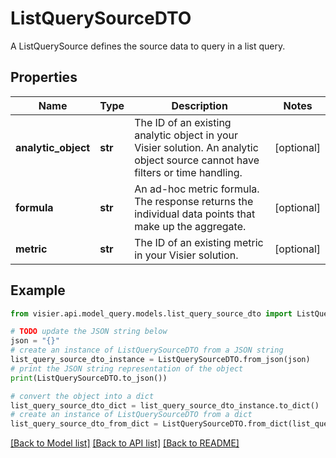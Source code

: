 # ListQuerySourceDTO

A ListQuerySource defines the source data to query in a list query.

## Properties

Name | Type | Description | Notes
------------ | ------------- | ------------- | -------------
**analytic_object** | **str** | The ID of an existing analytic object in your Visier solution.  An analytic object source cannot have filters or time handling. | [optional] 
**formula** | **str** | An ad-hoc metric formula. The response returns the individual data points that make up the aggregate. | [optional] 
**metric** | **str** | The ID of an existing metric in your Visier solution. | [optional] 

## Example

```python
from visier.api.model_query.models.list_query_source_dto import ListQuerySourceDTO

# TODO update the JSON string below
json = "{}"
# create an instance of ListQuerySourceDTO from a JSON string
list_query_source_dto_instance = ListQuerySourceDTO.from_json(json)
# print the JSON string representation of the object
print(ListQuerySourceDTO.to_json())

# convert the object into a dict
list_query_source_dto_dict = list_query_source_dto_instance.to_dict()
# create an instance of ListQuerySourceDTO from a dict
list_query_source_dto_from_dict = ListQuerySourceDTO.from_dict(list_query_source_dto_dict)
```
[[Back to Model list]](../README.md#documentation-for-models) [[Back to API list]](../README.md#documentation-for-api-endpoints) [[Back to README]](../README.md)


